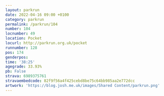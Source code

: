 ```yaml
---
layout: parkrun
date: 2022-04-16 09:00 +0100
category: parkrun
permalink: /parkrun/104
number: 104
locnumber: 49
location: Pocket
locurl: http://parkrun.org.uk/pocket
runnumber: 128
pos: 174
genderpos: 
time: '38:25'
agegrade: 33.93%
pb: False
strava: 6989375761
stravaembedcode: 82f9f56a4f425cebd8be75c64bb985aa2e772dcc
artwork: 'https://blog.josh.me.uk/images/Shared Content/parkrun.png'
---
```

